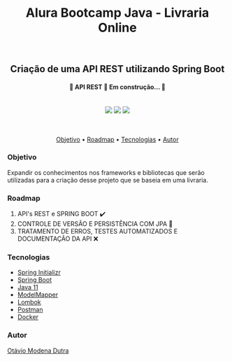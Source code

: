 <h1 align="center"> Alura Bootcamp Java - Livraria Online </h1>
<br>
<h2 align="center"> Criação de uma API REST utilizando Spring Boot </h2>
<h4 align="center"> 
	🚧  API REST 🛑 Em construção...  🚧
</h4>
<br>
<body>
  
  <div align="center">
    <img src="https://img.shields.io/github/issues/dutraotavio/livraria-online?style=for-the-badge" /> 
    <img src="https://img.shields.io/github/forks/dutraotavio/livraria-online?style=for-the-badge" />
    <img src="https://img.shields.io/github/stars/dutraotavio/livraria-online?style=for-the-badge" />
  </div>
  <br>
  <br>
  <p align="center">
    <a href="#objetivo">Objetivo</a> •
    <a href="#roadmap">Roadmap</a> • 
    <a href="#tecnologias">Tecnologias</a> • 
    <a href="#autor">Autor</a>
  </p>
  
  <h3>Objetivo</h3>
  <p>Expandir os conhecimentos nos frameworks e bibliotecas que serão utilizadas para a criação desse projeto que se baseia em uma livraria.</p>
  
  <h3>Roadmap</h3>
  <ol>
    <li>API's REST e SPRING BOOT ✔️</li>
    <li>CONTROLE DE VERSÃO E PERSISTÊNCIA COM JPA 🚧</li>
    <li>TRATAMENTO DE ERROS, TESTES AUTOMATIZADOS E DOCUMENTAÇÃO DA API ❌</li>
  </ol>
  
  <h3>Tecnologias</h3>
    <ul>
      <li><a href="https://start.spring.io/"> Spring Initializr </a> </li>
      <li><a href="https://spring.io/projects/spring-boot"> Spring Boot </a> </li>
      <li><a href="https://docs.oracle.com/en/java/javase/11/"> Java 11 </a> </li>
      <li><a href="http://modelmapper.org/"> ModelMapper </a> </li>
      <li><a href="https://projectlombok.org/"> Lombok </a> </li>
      <li><a href="https://www.postman.com/"> Postman </a> </li>
      <li><a href="https://www.docker.com/"> Docker </a> </li>
    </ul>
  
  <h3>Autor</h3>
  
  <a href="https://www.linkedin.com/in/otaviodutra/"> Otávio Modena Dutra </a>

</body>
